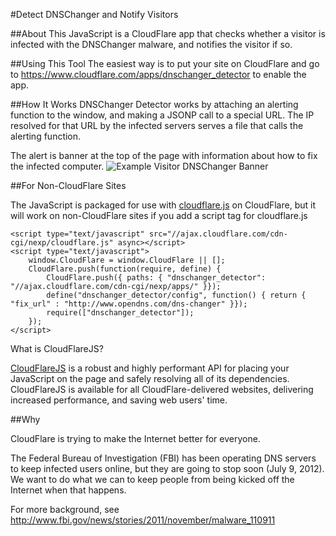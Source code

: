 #Detect DNSChanger and Notify Visitors

##About
This JavaScript is a CloudFlare app that checks whether a visitor is
infected with the DNSChanger malware, and notifies the visitor
if so.

##Using This Tool
The easiest way is to put your site on CloudFlare and go to
https://www.cloudflare.com/apps/dnschanger_detector
to enable the app.

##How It Works
DNSChanger Detector works by attaching an alerting function to the window, and
making a JSONP call to a special URL. The IP resolved for that URL
by the infected servers serves a file that calls the alerting function.

The alert is banner at the top of the page with information about how to fix the infected computer.
![Example Visitor DNSChanger Banner](https://www.cloudflare.com/images/apps/dnschanger_detector/banner_example.png)


##For Non-CloudFlare Sites

The JavaScript is packaged for use with [cloudflare.js](http://js.cloudflare.com/) on CloudFlare, but it will work
on non-CloudFlare sites if you add a script tag for cloudflare.js

    <script type="text/javascript" src="//ajax.cloudflare.com/cdn-cgi/nexp/cloudflare.js" async></script>
    <script type="text/javascript">
        window.CloudFlare = window.CloudFlare || [];
        CloudFlare.push(function(require, define) {
            CloudFlare.push({ paths: { "dnschanger_detector": "//ajax.cloudflare.com/cdn-cgi/nexp/apps/" }});
            define("dnschanger_detector/config", function() { return { "fix_url" : "http://www.opendns.com/dns-changer" }});
            require(["dnschanger_detector"]);
        });
    </script>
    
What is CloudFlareJS?

[CloudFlareJS](http://js.cloudflare.com/) is a robust and highly performant API for placing your JavaScript on the page and safely resolving all of its dependencies. CloudFlareJS is available for all CloudFlare-delivered websites, delivering increased performance, and saving web users' time.


##Why

CloudFlare is trying to make the Internet better for everyone.

The Federal Bureau of Investigation (FBI) has been operating DNS servers
to keep infected users online, but they are going to stop soon (July 9, 2012). We want to
do what we can to keep people from being kicked off the Internet when that happens.

For more background, see
http://www.fbi.gov/news/stories/2011/november/malware_110911
